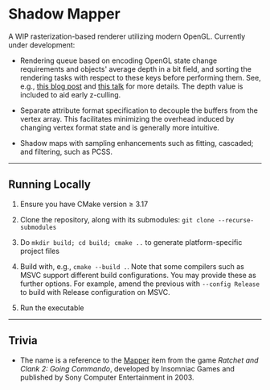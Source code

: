 # Shadow Mapper

A WIP rasterization-based renderer utilizing modern OpenGL. Currently under development:

- Rendering queue based on encoding OpenGL state change requirements and objects' average depth in a bit field, and sorting the rendering tasks with respect to these keys before performing them. See, e.g., [this blog post](https://realtimecollisiondetection.net/blog/?p=86) and [this talk](https://www.youtube.com/watch?v=-bCeNzgiJ8I&t=1920s) for more details. The depth value is included to aid early z-culling.
    
- Separate attribute format specification to decouple the buffers from the vertex array. This facilitates minimizing the overhead induced by changing vertex format state and is generally more intuitive.

- Shadow maps with sampling enhancements such as fitting, cascaded; and filtering, such as PCSS.

----

## Running Locally

   1. Ensure you have CMake version ≥ 3.17

   2. Clone the repository, along with its submodules: ```git clone --recurse-submodules```

   3. Do ```mkdir build; cd build; cmake ..``` to generate platform-specific project files

   4. Build with, e.g., ```cmake --build .```. Note that some compilers such as MSVC support different build configurations. You may provide these as further options. For example, amend the previous with ```--config Release``` to build with Release configuration on MSVC.

   5. Run the executable

----

## Trivia

- The name is a reference to the [Mapper](https://ratchetandclank.fandom.com/wiki/Mapper) item from the game *Ratchet and Clank 2: Going Commando*, developed by Insomniac Games and published by Sony Computer Entertainment in 2003.
